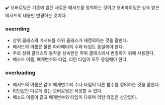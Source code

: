 <aside>
✔️ 오버로딩은 기존에 없던 새로운 메서드를 정의하는 것이고 오버라이딩은 상속 받은 메서드의 내용만 변경하는 것이다.

</aside>

### overrding

- 상위 클래스의 메서드를 하위 클래스가 재정의하는 것을 말한다.
- 메서드의 이름은 물론 파라메터의 수와 타입도 동일해야 한다.
- 주로 상위 클래스의 동작을 상속받은 하위 클래스에서 변경하기 위해 사용한다.
- 메소드 이름, 매개변수와 타입, 리턴 타입이 모두 동일해야 한다.

### overloading

- 메서드의 이름은 같고 매개변수의 수나 타입이 다른 함수를 정의하는 것을 말한다.
- 리턴값만 다르게 갖는 오버로딩은 작성할 수 없다.
- 메소드 이름이 같고 매개변수와 타입이 다르며 리턴 타입은 상관없다.
